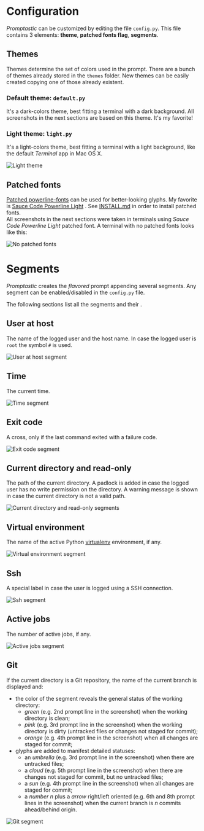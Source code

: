 Configuration
=============
*Promptastic* can be customized by editing the file `config.py`. This file contains 3 elements:
**theme**, **patched fonts flag**, **segments**. 

Themes
------
Themes determine the set of colors used in the prompt. There are a bunch of themes already
stored in the `themes` folder. New themes can be easily created copying one of those
already existent.

### Default theme: `default.py`
It's a dark-colors theme, best fitting a terminal with a dark background.
All screenshots in the next sections are based on this theme. It's my favorite!

### Light theme: `light.py`
It's a light-colors theme, best fitting a terminal with a light background, like the default
*Terminal* app in Mac OS X.

![Light theme](https://cloud.githubusercontent.com/assets/6423485/4515595/ab434f92-4bc6-11e4-92d4-25f7a23aa659.png)

Patched fonts
-------------
[Patched powerline-fonts](https://github.com/Lokaltog/powerline-fonts) can be used for
better-looking glyphs. My favorite is
[Sauce Code Powerline Light](https://github.com/Lokaltog/powerline-fonts/tree/master/SourceCodePro)
. See [INSTALL.md](https://github.com/nimiq/promptastic/blob/master/INSTALL.md) in order to
install patched fonts.      
All screenshots in the next sections were taken in terminals using *Sauce Code Powerline Light*
patched font. A terminal with no patched fonts looks like this:

![No patched fonts](https://cloud.githubusercontent.com/assets/6423485/4515599/b449a384-4bc6-11e4-8992-ed7ef91c6210.png)


Segments
========
*Promptastic* creates the *flavored* prompt appending several segments.
Any segment can be enabled/disabled in the `config.py` file.

The following sections list all the segments and their .

User at host
------------
The name of the logged user and the host name. In case the logged user is `root` the symbol `#`
is used.

![User at host segment](https://cloud.githubusercontent.com/assets/6423485/4515224/aa838794-4bb1-11e4-97c0-f2c559aef82e.png)

Time
----
The current time.

![Time segment](https://cloud.githubusercontent.com/assets/6423485/4515227/aa85510a-4bb1-11e4-9bb9-2037c55a3644.png)

Exit code
---------
A cross, only if the last command exited with a failure code.

![Exit code segment](https://cloud.githubusercontent.com/assets/6423485/4515222/aa76a920-4bb1-11e4-9a79-ec9da95a435e.png)

Current directory and read-only
-------------------------------
The path of the current directory. A padlock is added in case the logged user has no write 
permission on the directory. A warning message is shown in case the current directory is not a
valid path.

![Current directory and read-only segments](https://cloud.githubusercontent.com/assets/6423485/4515221/aa5afab8-4bb1-11e4-8fc2-b6d41e12e8fd.png)

Virtual environment
-------------------
The name of the active Python [virtualenv](https://github.com/pypa/virtualenv) environment, if any.

![Virtual environment segment](https://cloud.githubusercontent.com/assets/6423485/4515228/aa91c3fe-4bb1-11e4-917e-3ffd6fe6b96a.png)

Ssh
---
A special label in case the user is logged using a SSH connection.

![Ssh segment](https://cloud.githubusercontent.com/assets/6423485/4515223/aa836368-4bb1-11e4-9b5f-f9f0372d2ea4.png)

Active jobs
-----------
The number of active jobs, if any.

![Active jobs segment](https://cloud.githubusercontent.com/assets/6423485/4515225/aa83ca06-4bb1-11e4-9e5b-38dc60bdc625.png)

Git
---
If the current directory is a Git repository, the name of the current branch is displayed and:

- the color of the segment reveals the general status of the working directory:
  - *green* (e.g. 2nd prompt line in the screenshot) when the working directory is clean;
  - *pink* (e.g. 3rd prompt line in the screenshot) when the working directory is dirty (untracked
  files or changes not staged for commit);
  - *orange* (e.g. 4th prompt line in the screenshot) when all changes are staged for commit;
- glyphs are added to manifest detailed statuses:
  - an *umbrella* (e.g. 3rd prompt line in the screenshot) when there are untracked files;
  - a *cloud* (e.g. 5th prompt line in the screenshot) when there are changes not staged for
  commit, but no untracked files;
  - a *sun* (e.g. 4th prompt line in the screenshot) when all changes are staged for commit;
  - a *number n* plus a *arrow* right/left oriented (e.g. 6th and 8th prompt lines in the
  screenshot) when the current branch is *n* commits ahead/behind origin.

![Git segment](https://cloud.githubusercontent.com/assets/6423485/4515226/aa84c14a-4bb1-11e4-8ce3-a593e626aa55.png)